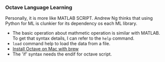 ### Octave Language Learning

Personally, it is more like MATLAB SCRIPT. Andrew Ng thinks that using Python for ML is clunkier for its dependency os each ML library.<br>

* The basic operation about mathmetic operation is similar with MATLAB. To get that syntax details, I can refer to the `help` command.
* `load` command help to load the data from a file.
* [Install Octave on Mac with brew](http://wiki.octave.org/Octave_for_MacOS_X#Simple_Installation_Instructions_3)
* The 'if' syntax needs the endif for octave script.
